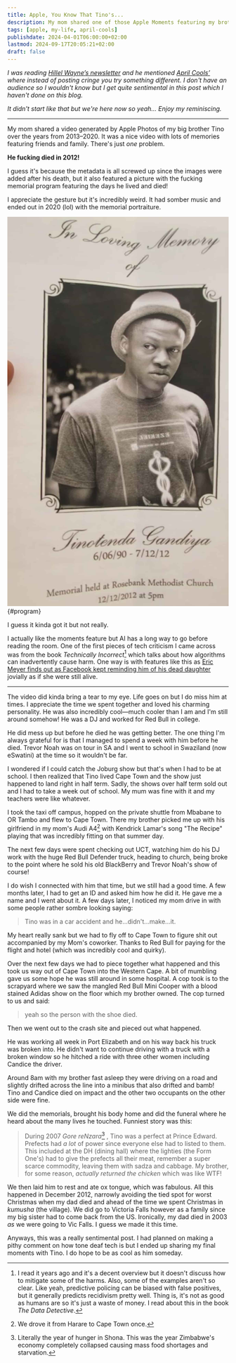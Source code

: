 ```yaml
---
title: Apple, You Know That Tino's...
description: My mom shared one of those Apple Moments featuring my brother Tino over the years. Nice gesture, there's one big problem...
tags: [apple, my-life, april-cools]
publishdate: 2024-04-01T06:00:00+02:00
lastmod: 2024-09-17T20:05:21+02:00
draft: false
---
```


*I was reading [Hillel Wayne’s newsletter](https://buttondown.email/hillelwayne/archive/why-do-regexes-use-and-as-line-anchors/) and he mentioned [April Cools’](https://www.aprilcools.club/) where instead of posting cringe you try something different. I don't have an audience so I wouldn't know but I get quite sentimental in this post which I haven't done on this blog.*

*It didn't start like that but we're here now so yeah... Enjoy my reminiscing.*
___

My mom shared a video generated by Apple Photos of my big brother Tino over the years from 2013–2020. It was a nice video with lots of memories featuring friends and family. There's just *one* problem.

**He fucking died in 2012!**

I guess it's because the metadata is all screwed up since the images were added after his death, but it also featured a picture with the fucking memorial program featuring the days he lived and died!

I appreciate the gesture but it's incredibly weird. It had somber music and ended out in 2020 (lol) with the memorial portraiture.

![A picture of Tino with a tshirt and hat surrounded by the words IN Loving Memory of Tinotenda Gandiya 6/06/90 - 7/12/12](/images/tino-program.jpg)
{#program}

I guess it kinda got it but not really.

I actually like the moments feature but AI has a long way to go before reading the room. One of the first pieces of tech criticism I came across was from the book <cite>Technically Incorrect</cite>[^book] which talks about how algorithms can inadvertently cause harm. One way is with features like this as [Eric Meyer finds out as Facebook kept reminding him of his dead daughter](https://meyerweb.com/eric/thoughts/2014/12/24/inadvertent-algorithmic-cruelty/) jovially as if she were still alive.

___

The video did kinda bring a tear to my eye. Life goes on but I do miss him at times. I appreciate the time we spent together and loved his charming personality. He was also incredibly cool—much cooler than I am and I'm still around somehow! He was a DJ and worked for Red Bull in college.

He did mess up but before he died he was getting better. The one thing I'm always grateful for is that I managed to spend a week with him before he died. Trevor Noah was on tour in SA and I went to school in Swaziland (now eSwatini) at the time so it wouldn't be far.

I wondered if I could catch the Joburg show but that's when I had to be at school. I then realized that Tino lived Cape Town and the show just happened to land right in half term. Sadly, the shows over half term sold out and I had to take a week out of school. My mum was fine with it and my teachers were like whatever.

I took the taxi off campus, hopped on the private shuttle from Mbabane to OR Tambo and flew to Cape Town. There my brother picked me up with his girlfriend in my mom's Audi A4[^a4] with Kendrick Lamar's song "The Recipe" playing that was incredibly fitting on that summer day.

The next few days were spent checking out UCT, watching him do his DJ work with the huge Red Bull Defender truck, heading to church, being broke to the point where he sold his old BlackBerry and Trevor Noah's show of course!

I do wish I connected with him that time, but we still had a good time. A few months later, I had to get an ID and asked him how he did it. He gave me a name and I went about it. A few days later, I noticed my mom drive in with some people rather sombre looking saying:

> Tino was in a car accident and he...didn't...make...it.

My heart really sank but we had to fly off to Cape Town to figure shit out accompanied by my Mom's coworker. Thanks to Red Bull for paying for the flight and hotel (which was incredibly cool and quirky).

Over the next few days we had to piece together what happened and this took us way out of Cape Town into the Western Cape. A bit of mumbling gave us some hope he was still around in some hospital. A cop took is to the scrapyard where we saw the mangled Red Bull Mini Cooper with a blood stained Adidas show on the floor which my brother owned. The cop turned to us and said:

> yeah so the person with the shoe died.

Then we went out to the crash site and pieced out what happened.

He was working all week in Port Elizabeth and on his way back his truck was broken into. He didn't want to continue driving with a truck with a broken window so he hitched a ride with three other women including Candice the driver.

Around 8am with my brother fast asleep they were driving on a road and slightly drifted across the line into a minibus that also drifted and bamb! Tino and Candice died on impact and the other two occupants on the other side were fine.

We did the memorials, brought his body home and did the funeral where he heard about the many lives he touched. Funniest story was this:

> During 2007 <i lang="sn">Gore reNzara</i>[^07] , Tino was a perfect at Prince Edward. Prefects had *a lot* of power since everyone else had to listed to them. This included at the DH (dining hall) where the lighties (the Form One's) had to give the prefects all their meat, remember a super scarce commodity, leaving them with sadza and cabbage. My brother, for some reason, *actually returned the chicken* which was like WTF!

We then laid him to rest and ate ox tongue, which was fabulous. All this happened in December 2012, narrowly avoiding the tied spot for worst Christmas when my dad died and ahead of the time we spent Christmas in <i lang="sn">kumusha</i> (the village). We did go to Victoria Falls however as a family since my big sister had to come back from the US. Ironically, my dad died in 2003 *as* we were going to Vic Falls. I guess we made it this time.

Anyways, this was a really sentimental post. I had planned on making a pithy comment on how tone deaf tech is but I ended up sharing my final moments with Tino. I do hope to be as cool as him someday.

[^a4]: We drove it from Harare to Cape Town once.
[^07]: Literally the year of hunger in Shona.  This was the year Zimbabwe's economy completely collapsed causing mass food shortages and starvation.
[^book]: I read it years ago and it's a decent overview but it doesn't discuss how to mitigate some of the harms. Also, some of the examples aren't so clear. Like yeah, predictive policing can be biased with false positives, but it generally predicts recidivism pretty well. Thing is, it's not as good as humans are so it's just a waste of money. I read about this in the book <cite>The Data Detective</cite>.